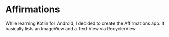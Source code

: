 # Affirmations

While learning Kotlin for Android, I decided to create the Affirmations app.
It basically lists an ImageView and a Text View via RecyclerView
